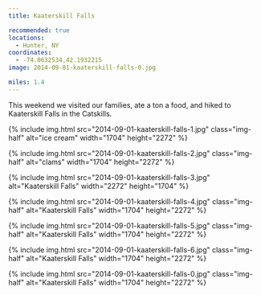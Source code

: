 ```yaml
---
title: Kaaterskill Falls

recommended: true
locations:
  - Hunter, NY
coordinates:
  - -74.0632534,42.1932215
image: 2014-09-01-kaaterskill-falls-0.jpg

miles: 1.4
---
```


This weekend we visited our families, ate a ton a food, and hiked to Kaaterskill Falls in the Catskills.

<div class="photos">

{% include img.html src="2014-09-01-kaaterskill-falls-1.jpg" class="img-half" alt="ice cream" width="1704" height="2272" %}

{% include img.html src="2014-09-01-kaaterskill-falls-2.jpg" class="img-half" alt="clams" width="1704" height="2272" %}

{% include img.html src="2014-09-01-kaaterskill-falls-3.jpg" alt="Kaaterskill Falls" width="2272" height="1704" %}

{% include img.html src="2014-09-01-kaaterskill-falls-4.jpg" class="img-half" alt="Kaaterskill Falls" width="1704" height="2272" %}

{% include img.html src="2014-09-01-kaaterskill-falls-5.jpg" class="img-half" alt="Kaaterskill Falls" width="1704" height="2272" %}

{% include img.html src="2014-09-01-kaaterskill-falls-6.jpg" class="img-half" alt="Kaaterskill Falls" width="1704" height="2272" %}

{% include img.html src="2014-09-01-kaaterskill-falls-0.jpg" class="img-half" alt="Kaaterskill Falls" width="1704" height="2272" %}

</div>

